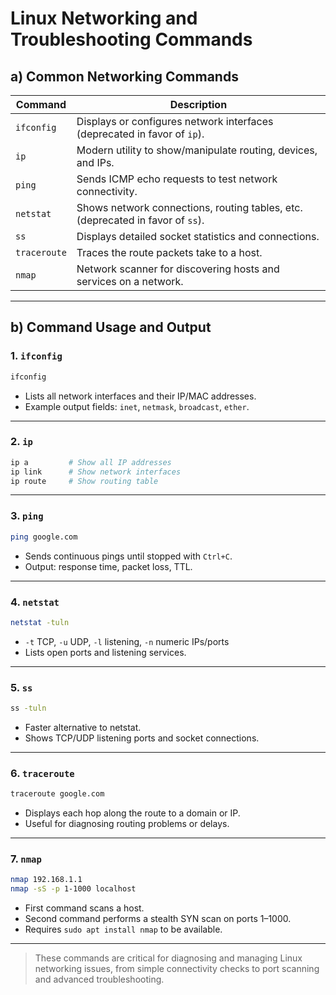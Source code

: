 # Linux Networking and Troubleshooting Commands

## a) Common Networking Commands

| Command     | Description |
|-------------|-------------|
| `ifconfig`  | Displays or configures network interfaces (deprecated in favor of `ip`). |
| `ip`        | Modern utility to show/manipulate routing, devices, and IPs. |
| `ping`      | Sends ICMP echo requests to test network connectivity. |
| `netstat`   | Shows network connections, routing tables, etc. (deprecated in favor of `ss`). |
| `ss`        | Displays detailed socket statistics and connections. |
| `traceroute`| Traces the route packets take to a host. |
| `nmap`      | Network scanner for discovering hosts and services on a network. |

---

## b) Command Usage and Output

### 1. `ifconfig`
```bash
ifconfig
```
- Lists all network interfaces and their IP/MAC addresses.
- Example output fields: `inet`, `netmask`, `broadcast`, `ether`.

---

### 2. `ip`
```bash
ip a         # Show all IP addresses
ip link      # Show network interfaces
ip route     # Show routing table
```

---

### 3. `ping`
```bash
ping google.com
```
- Sends continuous pings until stopped with `Ctrl+C`.
- Output: response time, packet loss, TTL.

---

### 4. `netstat`
```bash
netstat -tuln
```
- `-t` TCP, `-u` UDP, `-l` listening, `-n` numeric IPs/ports
- Lists open ports and listening services.

---

### 5. `ss`
```bash
ss -tuln
```
- Faster alternative to netstat.
- Shows TCP/UDP listening ports and socket connections.

---

### 6. `traceroute`
```bash
traceroute google.com
```
- Displays each hop along the route to a domain or IP.
- Useful for diagnosing routing problems or delays.

---

### 7. `nmap`
```bash
nmap 192.168.1.1
nmap -sS -p 1-1000 localhost
```
- First command scans a host.
- Second command performs a stealth SYN scan on ports 1–1000.
- Requires `sudo apt install nmap` to be available.

---

> These commands are critical for diagnosing and managing Linux networking issues, from simple connectivity checks to port scanning and advanced troubleshooting.

